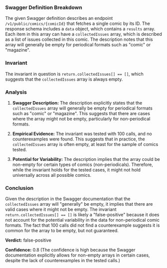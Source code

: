 ### Swagger Definition Breakdown

The given Swagger definition describes an endpoint `/v1/public/comics/{comicId}` that fetches a single comic by its ID. The response schema includes a `data` object, which contains a `results` array. Each item in this array can have a `collectedIssues` array, which is described as a list of issues collected in this comic. The description notes that this array will generally be empty for periodical formats such as "comic" or "magazine".

### Invariant

The invariant in question is `return.collectedIssues[] == []`, which suggests that the `collectedIssues` array is always empty.

### Analysis

1. **Swagger Description:** The description explicitly states that the `collectedIssues` array will generally be empty for periodical formats such as "comic" or "magazine". This suggests that there are cases where the array might not be empty, particularly for non-periodical formats.

2. **Empirical Evidence:** The invariant was tested with 100 calls, and no counterexamples were found. This suggests that in practice, the `collectedIssues` array is often empty, at least for the sample of comics tested.

3. **Potential for Variability:** The description implies that the array could be non-empty for certain types of comics (non-periodicals). Therefore, while the invariant holds for the tested cases, it might not hold universally across all possible comics.

### Conclusion

Given the description in the Swagger documentation that the `collectedIssues` array will "generally" be empty, it implies that there are valid cases where it might not be empty. The invariant `return.collectedIssues[] == []` is likely a "false-positive" because it does not account for the potential variability in the data for non-periodical comic formats. The fact that 100 calls did not find a counterexample suggests it is common for the array to be empty, but not guaranteed.

**Verdict:** false-positive

**Confidence:** 0.8 (The confidence is high because the Swagger documentation explicitly allows for non-empty arrays in certain cases, despite the lack of counterexamples in the tested calls.)
